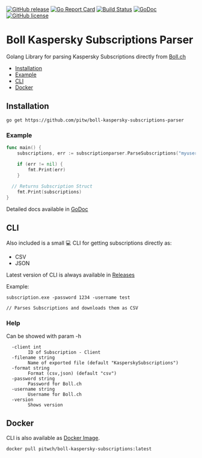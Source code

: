 [![GitHub release](https://img.shields.io/github/tag/pitw/boll-kaspersky-subscriptions-parser.svg?label=latest&colorB=orange)](https://github.com/pitw/boll-kaspersky-subscriptions-parser/releases/latest)
[![Go Report Card](https://goreportcard.com/badge/github.com/pitw/boll-kaspersky-subscriptions-parser)](https://goreportcard.com/report/github.com/pitw/boll-kaspersky-subscriptions-parser)
[![Build Status](https://travis-ci.org/pitwch/go-wrapper-proffix-restapi.svg?branch=master)](https://travis-ci.org/pitw/boll-kaspersky-subscriptions-parser)
[![GoDoc](https://godoc.org/github.com/pitw/boll-kaspersky-subscriptions-parser?status.svg)](https://godoc.org/github.com/pitw/boll-kaspersky-subscriptions-parser)
[![GitHub license](https://img.shields.io/github/license/pitw/boll-kaspersky-subscriptions-parser.svg)](https://github.com/pitw/boll-kaspersky-subscriptions-parser/blob/master/LICENSE)

# Boll Kaspersky Subscriptions Parser

Golang Library for parsing Kaspersky Subscriptions directly from [Boll.ch](https://www.boll.ch/kaspersky/subscriptions_faq.html)

- [Installation](#installation)
- [Example](#example)
- [CLI](#cli)
- [Docker](#docker)

## Installation

```
go get https://github.com/pitw/boll-kaspersky-subscriptions-parser
```

### Example

```go
func main() {
	subscriptions, err := subscriptionparser.ParseSubscriptions("myuser", "mypsupersecretpassword")

	if (err != nil) {
		fmt.Print(err)
	}
  
  // Returns Subscription Struct
	fmt.Print(subscriptions)
}
```
Detailed docs available in [GoDoc](https://godoc.org/github.com/pitw/boll-kaspersky-subscriptions-parser)

## CLI

Also included is a small :computer: CLI for getting subscriptions
directly as:

- CSV
- JSON

Latest version of CLI is always available in [Releases](https://github.com/pitw/boll-kaspersky-subscriptions-parser/releases/latest)

Example:

```
subscription.exe -password 1234 -username test

// Parses Subscriptions and downloads them as CSV
```



### Help

Can be showed with param -h

```
  -client int
        ID of Subscription - Client
  -filename string
        Name of exported file (default "KasperskySubscriptions")
  -format string
        Format (csv,json) (default "csv")
  -password string
        Password for Boll.ch
  -username string
        Username for Boll.ch
  -version
        Shows version    
```

## Docker

CLI is also available as [Docker Image](https://hub.docker.com/r/pitwch/boll-kaspersky-subscriptions).

```
docker pull pitwch/boll-kaspersky-subscriptions:latest
```

